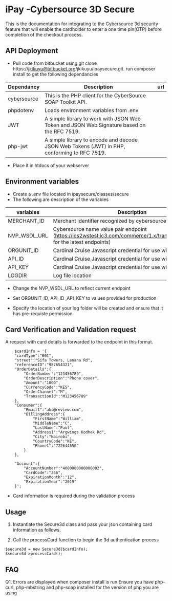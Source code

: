 iPay -Cybersource 3D Secure 
====================

This is the documentation for integrating to the Cybersource 3d security feature that will enable the cardholder to enter a one time pin(OTP) before completion of the checkout process.

## API Deployment
- Pull code from bitbucket using git clone https://jkikuyu@bitbucket.org/jkikuyu/ipaysecure.git. run composer install to get the following dependancies

| Dependancy |Description 										      | url        |
|------------|------------------------------------------------------------------------------------------------|------------|
| cybersource|This is the PHP client for the CyberSource SOAP Toolkit API.  				      |            |
| phpdotenv  |Loads environment variables from .env   							      |            |
| JWT	     |A simple library to work with JSON Web Token and JSON Web Signature based on the RFC 7519.      |            | 
| php-jwt    |A simple library to encode and decode JSON Web Tokens (JWT) in PHP, conforming to RFC 7519.     |            |
        	
        	
- Place it in htdocs of your webserver

## Environment variables

- Create a .env file located in ipaysecure/classes/secure
- The following are description of the variables

| variables   |Description 										      |
|-------------|-----------------------------------------------------------------------------------------------|
| MERCHANT_ID |Merchant identifier recognized by cybersource  				      		      |            
| NVP_WSDL_URL|Cybersource name value pair endpoint (https://ics2wstest.ic3.com/commerce/1.x/transactionProcessor/ for the latest endpoints)		      			                                                              |            
| ORGUNIT_ID  |Cardinal Cruise Javascript credential for use with songbird.js		         	      |            
| API_ID      |Cardinal Cruise Javascript credential for use with songbird.js	      			      |            
| API_KEY     |Cardinal Cruise Javascript credential for use with songbird.js	      			      |            
| LOGDIR      |Log file location	               				      			      |            

- Change the NVP_WSDL_URL to reflect current endpoint

- Set ORGUNIT_ID, API_ID ,API_KEY to values provided for production

- Specify the location of your log folder will be created and ensure that it has pre-requiste permission.

## Card Verification and Validation request
A request with card details is forwarded to the endpoint in this format.
~~~~
	$cardInfo = '{
	"cardType":"001",
	"street":"Sifa Towers, Lenana Rd",
	"referenceID":"987654321",
	"OrderDetails":{
		"OrderNumber":"123456789",
		"OrderDescription":"Phone cover", 
		"Amount":"1000",
		"CurrencyCode":"KES",
		"OrderChannel":"M",
		"TransactionId":"M123456789"
	},
	"Consumer":{
		"Email1":"abc@review.com",
		"BillingAddress":{
			"FirstName":"William",
			"MiddleName":"C",
			"LastName":"Paul",
			"Address1":"Argwings Kodhek Rd",
			"City":"Nairobi",
			"CountryCode":"KE",
			"Phone1":"722644550"
		}
	},

	"Account":{
		"AccountNumber":"4000000000000002",
		"CardCode":"366",
		"ExpirationMonth":"12",
		"ExpirationYear":"2019"
	}';

~~~~ 
- Card  information is required during the validation process

## Usage
1. Instantiate the Secure3d class and pass your json containing card information as follows. 

2. Call the processCard function to begin the 3d authentication process
~~~~ 
$secure3d = new Secure3d($cardInfo);
$secure3d->processCard();
~~~~ 

## FAQ
Q1. Errors are displayed when composer install is run
Ensure you have php-curl, php-mbstring and php-soap installed for the version of php you are using
